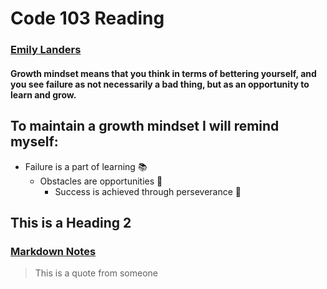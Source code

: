 # Code 103 Reading
### [Emily Landers](github.com/emily-landers)
#### **Growth mindset means that you think in terms of bettering yourself, and you see failure as not necessarily a bad thing, but as an opportunity to learn and grow.**
## To maintain a growth mindset I will remind myself: 
- Failure is a part of learning 📚
  - Obstacles are opportunities 🌟
    - Success is achieved through perseverance 💪
## This is a Heading 2
### [Markdown Notes](https://emily-landers.github.io/reading-notes/markdown)
> This is a quote from someone
